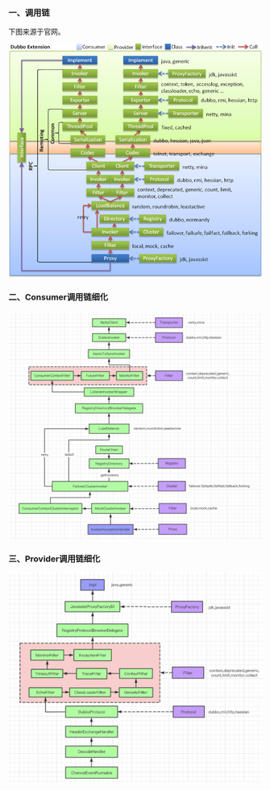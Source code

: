 ### 一、调用链

下图来源于官网。

<img src="pic/dubbo-extension.jpg" title="" alt="/dev-guide/images/dubbo-extension.jpg" data-align="center">

### 二、Consumer调用链细化

<img src="pic/image-20210530161638058.png" title="" alt="image-20210530161638058" data-align="center">

### 三、Provider调用链细化

<img src="pic/image-20210530161653841.png" title="" alt="image-20210530161653841" data-align="center">